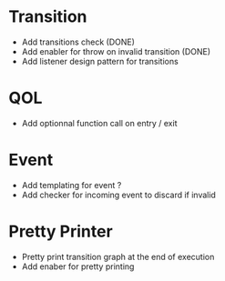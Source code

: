 # Transition
* Add transitions check (DONE)
* Add enabler for throw on invalid transition (DONE)
* Add listener design pattern for transitions

# QOL
* Add optionnal function call on entry / exit

# Event
* Add templating for event ?
* Add checker for incoming event to discard if invalid

# Pretty Printer
* Pretty print transition graph at the end of execution
* Add enaber for pretty printing
